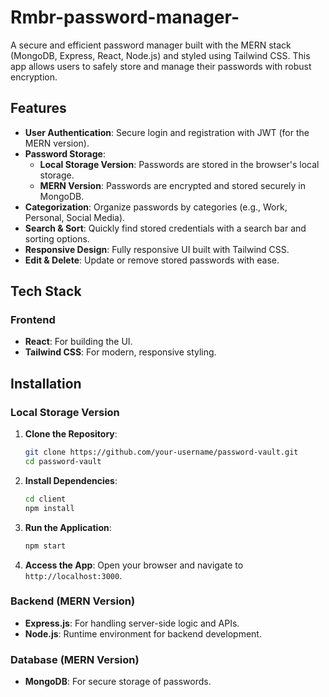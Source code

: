 # Rmbr-password-manager-
A secure and efficient password manager built with the MERN stack (MongoDB, Express, React, Node.js) and styled using Tailwind CSS. This app allows users to safely store and manage their passwords with robust encryption.


## Features

- **User Authentication**: Secure login and registration with JWT (for the MERN version).
- **Password Storage**:
  - **Local Storage Version**: Passwords are stored in the browser's local storage.
  - **MERN Version**: Passwords are encrypted and stored securely in MongoDB.
- **Categorization**: Organize passwords by categories (e.g., Work, Personal, Social Media).
- **Search & Sort**: Quickly find stored credentials with a search bar and sorting options.
- **Responsive Design**: Fully responsive UI built with Tailwind CSS.
- **Edit & Delete**: Update or remove stored passwords with ease.
  

## Tech Stack

### Frontend
- **React**: For building the UI.
- **Tailwind CSS**: For modern, responsive styling.


## Installation

### Local Storage Version

1. **Clone the Repository**:
   ```bash
   git clone https://github.com/your-username/password-vault.git
   cd password-vault
   ```
2. **Install Dependencies**:
   ```bash
   cd client
   npm install
   ```
3. **Run the Application**:
   ```bash
   npm start
   ```
4. **Access the App**:
   Open your browser and navigate to `http://localhost:3000`.
### Backend (MERN Version)
- **Express.js**: For handling server-side logic and APIs.
- **Node.js**: Runtime environment for backend development.

### Database (MERN Version)
- **MongoDB**: For secure storage of passwords.
